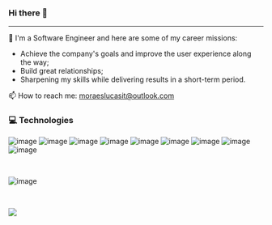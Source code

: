 ### Hi there 👋
---
<!--
**moraeslucas/moraeslucas** is a ✨ _special_ ✨ repository because its `README.md` (this file) appears on your GitHub profile.

Here are some ideas to get you started:

- 🔭 I’m currently working on ...
- 🌱 I’m currently learning ...
- 👯 I’m looking to collaborate on ...
- 🤔 I’m looking for help with ...
- 💬 Ask me about ...
- 📫 How to reach me: ...
- 😄 Pronouns: ...
- ⚡ Fun fact: ...
-->

🔭 I'm a Software Engineer and here are some of my career missions:
-	Achieve the company's goals and improve the user experience along the way;
-	Build great relationships;
-	Sharpening my skills while delivering results in a short-term period.

📫 How to reach me: moraeslucasit@outlook.com 
<br>

### 💻 Technologies

![image](https://img.shields.io/badge/azure-%230072C6.svg?&style=for-the-badge&logo=azure-devops&logoColor=white)
![image](https://img.shields.io/badge/c%23-%23239120.svg?&style=for-the-badge&logo=c-sharp&logoColor=white)
![image](https://img.shields.io/badge/.NET-5C2D91?style=for-the-badge&logo=.net&logoColor=white)
![image](https://img.shields.io/badge/HTML5-E34F26?style=for-the-badge&logo=html5&logoColor=white)
![image](https://img.shields.io/badge/CSS3-1572B6?style=for-the-badge&logo=css3&logoColor=white)
![image](https://img.shields.io/badge/Bootstrap-563D7C?style=for-the-badge&logo=bootstrap&logoColor=white)
![image](https://img.shields.io/badge/JavaScript-F7DF1E?style=for-the-badge&logo=javascript&logoColor=black)
![image](https://img.shields.io/badge/VisualStudio-5C2D91.svg?&style=for-the-badge&logo=visual-studio&logoColor=white)
![image](https://img.shields.io/badge/Git-F05032?style=for-the-badge&logo=git&logoColor=white)

<br>

<!-- GitHub Stats -->

![image](https://github-readme-stats.vercel.app/api?username=moraeslucas&theme=buefy)

<br>

<!-- VIEWS -->
![](https://komarev.com/ghpvc/?username=moraeslucas&color=ffa1a1&style=flat)
